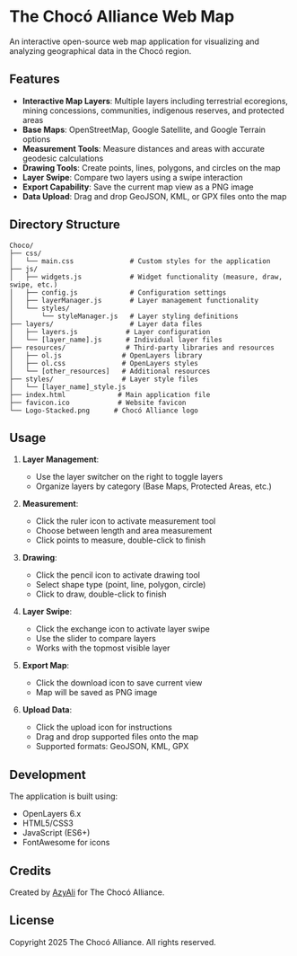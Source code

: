 # The Chocó Alliance Web Map

An interactive open-source web map application for visualizing and analyzing geographical data in the Chocó region.

## Features

- **Interactive Map Layers**: Multiple layers including terrestrial ecoregions, mining concessions, communities, indigenous reserves, and protected areas
- **Base Maps**: OpenStreetMap, Google Satellite, and Google Terrain options
- **Measurement Tools**: Measure distances and areas with accurate geodesic calculations
- **Drawing Tools**: Create points, lines, polygons, and circles on the map
- **Layer Swipe**: Compare two layers using a swipe interaction
- **Export Capability**: Save the current map view as a PNG image
- **Data Upload**: Drag and drop GeoJSON, KML, or GPX files onto the map

## Directory Structure

```
Choco/
├── css/
│   └── main.css              # Custom styles for the application
├── js/
│   ├── widgets.js            # Widget functionality (measure, draw, swipe, etc.)
│   ├── config.js             # Configuration settings
│   ├── layerManager.js       # Layer management functionality
│   └── styles/
│       └── styleManager.js   # Layer styling definitions
├── layers/                   # Layer data files
│   ├── layers.js            # Layer configuration
│   └── [layer_name].js      # Individual layer files
├── resources/               # Third-party libraries and resources
│   ├── ol.js               # OpenLayers library
│   ├── ol.css              # OpenLayers styles
│   └── [other_resources]   # Additional resources
├── styles/                 # Layer style files
│   └── [layer_name]_style.js
├── index.html             # Main application file
├── favicon.ico            # Website favicon
└── Logo-Stacked.png      # Chocó Alliance logo
```

## Usage

1. **Layer Management**:
   - Use the layer switcher on the right to toggle layers
   - Organize layers by category (Base Maps, Protected Areas, etc.)

2. **Measurement**:
   - Click the ruler icon to activate measurement tool
   - Choose between length and area measurement
   - Click points to measure, double-click to finish

3. **Drawing**:
   - Click the pencil icon to activate drawing tool
   - Select shape type (point, line, polygon, circle)
   - Click to draw, double-click to finish

4. **Layer Swipe**:
   - Click the exchange icon to activate layer swipe
   - Use the slider to compare layers
   - Works with the topmost visible layer

5. **Export Map**:
   - Click the download icon to save current view
   - Map will be saved as PNG image

6. **Upload Data**:
   - Click the upload icon for instructions
   - Drag and drop supported files onto the map
   - Supported formats: GeoJSON, KML, GPX

## Development

The application is built using:
- OpenLayers 6.x
- HTML5/CSS3
- JavaScript (ES6+)
- FontAwesome for icons

## Credits

Created by [AzyAli](https://nl.linkedin.com/in/abdulaziz-yusuf-ali) for The Chocó Alliance.

## License

Copyright 2025 The Chocó Alliance. All rights reserved.
